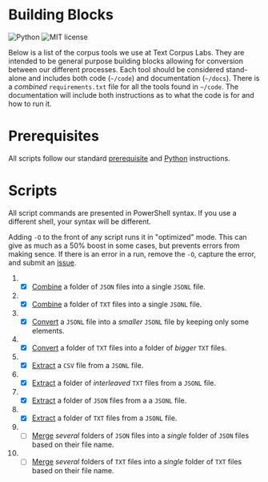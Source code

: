 # Building Blocks

![Python](https://img.shields.io/badge/python-3.x-blue.svg)
![MIT license](https://img.shields.io/badge/License-MIT-green.svg)

Below is a list of the corpus tools we use at Text Corpus Labs.
They are intended to be general purpose building blocks allowing for conversion between our different processes.
Each tool should be considered stand-alone and includes both code (`~/code`) and documentation (`~/docs`).
There is a _combined_ `requirements.txt` file for all the tools found in `~/code`.
The documentation will include both instructions as to what the code is for and how to run it.

# Prerequisites

All scripts follow our standard [prerequisite](https://github.com/TextCorpusLabs/getting-started#prerequisites) and [Python](https://github.com/TextCorpusLabs/getting-started#python) instructions.

# Scripts

All script commands are presented in PowerShell syntax.
If you use a different shell, your syntax will be different.

Adding `-O` to the front of any script runs it in "optimized" mode.
This can give as much as a 50% boost in some cases, but prevents errors from making sence.
If there is an error in a run, remove the `-O`, capture the error, and submit an [issue](https://github.com/TextCorpusLabs/building-blocks/issues).

01. - [x] [Combine](./docs/combine_json_to_jsonl.md) a folder of `JSON` files into a single `JSONL` file.
02. - [x] [Combine](./docs/combine_txt_to_jsonl.md) a folder of `TXT` files into a single `JSONL` file.
03. - [x] [Convert](./docs/convert_jsonl.md) a `JSONL` file into a _smaller_ `JSONL` file by keeping only some elements.
04. - [x] [Convert](./docs/convert_txt.md) a folder of `TXT` files into a folder of _bigger_ `TXT` files.
05. - [x] [Extract](./docs/extract_csv_from_jsonl.md) a `CSV` file from a `JSONL` file.
06. - [x] [Extract](./docs/extract_itxt_from_jsonl.md) a folder of _interleaved_ `TXT` files from a `JSONL` file.
07. - [x] [Extract](./docs/extract_json_from_jsonl.md) a folder of `JSON` files from a a `JSONL` file.
08. - [x] [Extract](./docs/extract_txt_from_jsonl.md) a folder of `TXT` files from a `JSONL` file.
09. - [ ] [Merge](./docs/merge_json_folders.md) _several_ folders of `JSON` files into a _single_ folder of `JSON` files based on their file name.
10. - [ ] [Merge](./docs/merge_txt_folders.md) _several_ folders of `TXT` files into a _single_ folder of `TXT` files based on their file name.
